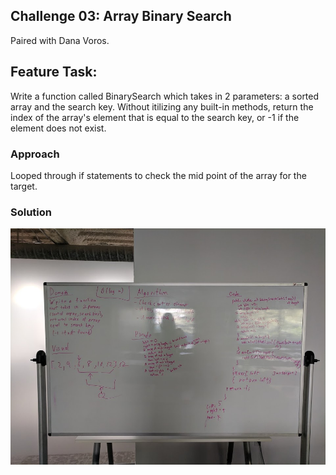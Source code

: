 ## Challenge 03: Array Binary Search

Paired with Dana Voros.

## Feature Task:

Write a function called BinarySearch which takes in 2 parameters: a sorted array and the search key. Without itilizing any built-in methods, return the index of the array's element that is equal to the search key, or -1 if the element does not exist. 

### Approach

Looped through if statements to check the mid point of the array for the target.

### Solution
<img src="assets/array_binary_search.jpg">